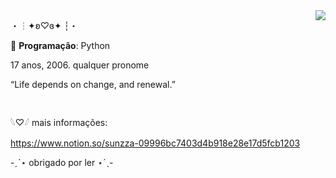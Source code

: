 <img src="https://64.media.tumblr.com/98bf01a956891c9730b68db84871e6a9/c3fdbebcf8b687ad-e8/s250x400/6ccc0f8c8be0eb9075cdd23813f784383e6e4c64.gifv" align="right">

・┆✦ʚ♡ɞ✦ ┆・

💬 <strong>Programação</strong>: Python

17 anos, 2006. qualquer pronome


</p> “Life depends on change, and renewal.”

# 

</p>

𓆩♡𓆪 mais informações:

https://www.notion.so/sunzza-09996bc7403d4b918e28e17d5fcb1203

-ˏˋ⋆ obrigado por ler ⋆ˊˎ-
 
